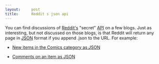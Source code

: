 ```yaml
---
layout:     post
title:      Reddit s json api
---
```



You can find discussions of [ Reddit's](http://www.reddit.com ) "secret" [API](http://code.reddit.com/ticket/154) on a few blogs. Just as interesting, but not discussed on those blogs, is that Reddit will return any page in [ JSON](http://en.wikipedia.org/wiki/JSON ) format if you append .json to the URL. For example: 


*  [ New items in the Comics category as JSON](http://www.reddit.com/r/comics/new/.json )

*  [ Comments on an item as JSON](http://www.reddit.com/r/comics/comments/7r09q/morning_in_america_comic/.json )




